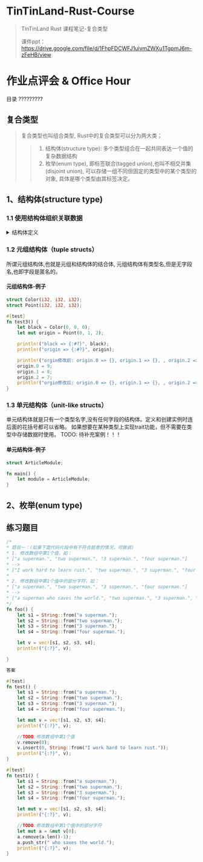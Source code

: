 # TinTinLand-Rust-Course
> TinTinLand Rust 课程笔记-复合类型
> 
> 课件ppt：https://drive.google.com/file/d/1FhpFDCWFJ1uivmZWXu1TgpmJ6m-zFeHB/view

# 作业点评会 & Office Hour
目录 ?????????

## 复合类型
> 复合类型也叫组合类型, Rust中的复合类型可以分为两大类；
>> 1. 结构体(structure type): 多个类型组合在一起共同表达一个值的复杂数据结构
>> 2. 枚举(enum type), 即标签联合(tagged union),也叫不相交并集(disjoint union), 可以存储一组不同但固定的类型中的某个类型的对象, 具体是哪个类型由其标签决定。

## 1、结构体(structure type)

### 1.1 使用结构体组织关联数据

<details> <summary>结构体定义</summary>

```rust
//结构体定义
struct User {
    active: bool,
    username: String,
    email:String,
    sign_in_count: u32,
}

//结构体更新
#[test]
fn test0() {
    let mut user1 = User {
        active: true,
        username: String::from("someusername123"),
        email: String::from("someone@example.com"),
        sign_in_count:1,
    };
    println!("user1更新前 => {:#?}", user1);
    //更新
    user1.email = String::from("anotheremail@example.com");
    println!("user1更新后 => {:#?}", user1);
}

#[test]
fn test1() {
    let active = true;
    let username = String::from("someusername123");
    let email = String::from("someone@example.com");
    let user1 = User{
        active,
        username,
        email,
        sign_in_count : 1,
    };
    println!("user1 => {:#?}", user1);
}

#[test]
fn test2() {
    let active = true;
    let username = String::from("someusername123");
    let email = String::from("someone@example.com");
    let user1 = User {
        active,
        username,
        email,
        sign_in_count: 1
    };

    println!("user1 => {:#?}", user1);

    let user2 = User {
        email: String::from("another@example.com"),
        ..user1
    };

    //println!("user1 => {:#?}", user1); //TODO: user1 已被借用
    println!("user2 => {:#?}", user2);
}
```

</details>






### 1.2 元组结构体（tuple structs）
所谓元组结构体,也就是元组和结构体的结合体, 元组结构体有类型名,但是无字段名,也即字段是匿名的。

#### 元组结构体-例子
```rust
struct Color(i32, i32, i32);
struct Point(i32, i32, i32);

#[test]
fn test3() {
    let black = Color(0, 0, 0);
    let mut origin = Point(0, 1, 2);

    println!("black => {:#?}", black);
    println!("origin => {:#?}", origin);

    println!("orgin修改前: origin.0 => {}, origin.1 => {}, , origin.2 => {}", origin.0, origin.1, origin.2);
    origin.0 = 9;
    origin.1 = 8;
    origin.2 = 7;
    println!("orgin修改后: origin.0 => {}, origin.1 => {}, , origin.2 => {}", origin.0, origin.1, origin.2);
}
```

### 1.3 单元结构体（unit-like structs）
单元结构体就是只有一个类型名字,没有任何字段的结构体。定义和创建实例时连后面的花括号都可以省略。
如果想要在某种类型上实现trait功能，但不需要在类型中存储数据时使用。
TODO: 待补充案例！！！
#### 单元结构体-例子
```rust
struct ArticleModule;

fn main() {
    let module = ArticleModule;
}


```



## 2、枚举(enum type)


## 练习题目
```rust
/*
* 题目一：(如果下面代码片段中有不符合题意的情况，可微调)
* 1. 修改数组中第1个值，如：
* ["a superman.", "two superman.", "3 superman.", "four superman."]
* -->
* ["I work hard to learn rust.", "two superman.", "3 superman.", "four superman."]
*
* 2. 修改数组中第1个值中的部分字符，如：
* ["a superman.", "two superman.", "3 superman.", "four superman."]
* -->
* ["a superman who saves the world.", "two superman.", "3 superman.", "four superman."]
*/
fn foo() {
    let s1 = String::from("a superman.");
    let s2 = String::from("two superman.");
    let s3 = String::from("3 superman.");
    let s4 = String::from("four superman.");

    let v = vec![s1, s2, s3, s4];
    println!("{:?}", v);

}

答案

#[test]
fn test() {
    let s1 = String::from("a superman.");
    let s2 = String::from("two superman.");
    let s3 = String::from("3 superman.");
    let s4 = String::from("four superman.");

    let mut v = vec![s1, s2, s3, s4];
    println!("{:?}", v);

    //TODO:修改数组中第1个值
    v.remove(0);
    v.insert(0, String::from("I work hard to learn rust."));
    println!("{:?}", v);
}

#[test]
fn test1() {
    let s1 = String::from("a superman.");
    let s2 = String::from("two superman.");
    let s3 = String::from("3 superman.");
    let s4 = String::from("four superman.");

    let mut v = vec![s1, s2, s3, s4];
    println!("{:?}", v);

    //TODO:修改数组中第1个值中的部分字符
    let mut a = &mut v[0];
    a.remove(a.len()-1);
    a.push_str(" who saves the world.");
    println!("{:?}", v);
}

```

